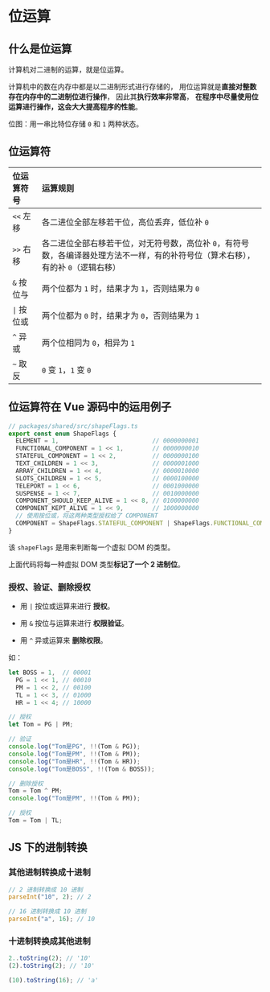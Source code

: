 # 位运算

## 什么是位运算

计算机对二进制的运算，就是位运算。

计算机中的数在内存中都是以二进制形式进行存储的，
用位运算就是**直接对整数存在内存中的二进制位进行操作**，
因此其**执行效率非常高**，
**在程序中尽量使用位运算进行操作，这会大大提高程序的性能**。

位图：用一串比特位存储 `0` 和 `1` 两种状态。

## 位运算符

<!-- prettier-ignore -->
| 位运算符号 | 运算规则 |
| :--- | :--- |
| `<<` 左移 |	各二进位全部左移若干位，高位丢弃，低位补 `0` |
| `>>` 右移	| 各二进位全部右移若干位，对无符号数，高位补 `0`，有符号数，各编译器处理方法不一样，有的补符号位（算术右移），有的补 `0`（逻辑右移）|
| `&` 按位与 | 两个位都为 `1` 时，结果才为 `1`，否则结果为 `0` |
| `\|` 按位或 | 两个位都为 `0` 时，结果才为 `0`，否则结果为 `1` |
| `^`	异或 | 两个位相同为 `0`，相异为 `1` |
| `~` 取反 | `0` 变 `1`，`1` 变 `0` |

## 位运算符在 Vue 源码中的运用例子

<!-- prettier-ignore -->
```ts
// packages/shared/src/shapeFlags.ts
export const enum ShapeFlags {
  ELEMENT = 1,                          // 0000000001
  FUNCTIONAL_COMPONENT = 1 << 1,        // 0000000010
  STATEFUL_COMPONENT = 1 << 2,          // 0000000100
  TEXT_CHILDREN = 1 << 3,               // 0000001000
  ARRAY_CHILDREN = 1 << 4,              // 0000010000
  SLOTS_CHILDREN = 1 << 5,              // 0000100000
  TELEPORT = 1 << 6,                    // 0001000000
  SUSPENSE = 1 << 7,                    // 0010000000
  COMPONENT_SHOULD_KEEP_ALIVE = 1 << 8, // 0100000000
  COMPONENT_KEPT_ALIVE = 1 << 9,        // 1000000000
  // 使用按位或，将这两种类型授权给了 COMPONENT
  COMPONENT = ShapeFlags.STATEFUL_COMPONENT | ShapeFlags.FUNCTIONAL_COMPONENT, // 0000000110
}
```

该 `shapeFlags` 是用来判断每一个虚拟 DOM 的类型。

上面代码将每一种虚拟 DOM 类型**标记了一个 2 进制位**。

### 授权、验证、删除授权

- 用 `|` 按位或运算来进行 **授权**。

- 用 `&` 按位与运算来进行 **权限验证**。

- 用 `^` 异或运算来 **删除权限**。

如：

<!-- prettier-ignore -->
```js
let BOSS = 1,  // 00001
  PG = 1 << 1, // 00010
  PM = 1 << 2, // 00100
  TL = 1 << 3, // 01000
  HR = 1 << 4; // 10000

// 授权
let Tom = PG | PM;

// 验证
console.log("Tom是PG", !!(Tom & PG));
console.log("Tom是PM", !!(Tom & PM));
console.log("Tom是HR", !!(Tom & HR));
console.log("Tom是BOSS", !!(Tom & BOSS));

// 删除授权
Tom = Tom ^ PM;
console.log("Tom是PM", !!(Tom & PM));

// 授权
Tom = Tom | TL;
```

## JS 下的进制转换

### 其他进制转换成十进制

```js
// 2 进制转换成 10 进制
parseInt("10", 2); // 2

// 16 进制转换成 10 进制
parseInt("a", 16); // 10
```

### 十进制转换成其他进制

<!-- prettier-ignore -->
```js
2..toString(2); // '10'
(2).toString(2); // '10'

(10).toString(16); // 'a'
```
